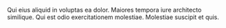 Qui eius aliquid in voluptas ea dolor.
Maiores tempora iure architecto similique.
Qui est odio exercitationem molestiae.
Molestiae suscipit et quis.